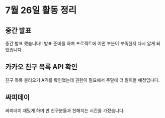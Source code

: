 # 7월 26일 활동 정리


## 중간 발표
중간 발표 했습니다!!
발표 준비를 하며 프로젝트에 어떤 부분이 부족한지 다시 알게 되었습니다.

## 카카오 친구 목록 API 확인
친구 목록 불러오기 API를 확인했는데 권한이 필요해서 주말에 더 알아볼 예정입니다.

## 싸피데이
싸피데이 재밌게 하며 반 친구분들과 친해지는 시간을 가졌습니다.

